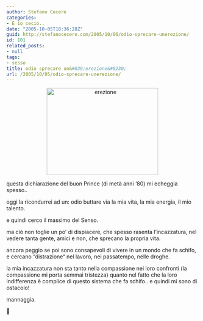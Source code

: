 ```yaml
---
author: Stefano Cecere
categories:
- E io cecio..
date: "2005-10-05T18:36:28Z"
guid: http://stefanocecere.com/2005/10/06/odio-sprecare-unerezione/
id: 101
related_posts:
- null
tags:
- sesso
title: odio sprecare un&#039;erezione&#8230;
url: /2005/10/05/odio-sprecare-unerezione/
---
```


<p style="text-align: center">
  <img class="size-full wp-image-5467 aligncenter" alt="erezione" src="http://stefanocecere.com/wp-content/uploads/sites/3/2005/10/erezione.jpg" width="292" height="229" />
</p>

questa dichiarazione del buon Prince (di metà anni ‘80) mi echeggia spesso..
  
oggi la ricondurrei ad un: odio buttare via la mia vita, la mia energia, il mio talento.

e quindi cerco il massimo del Senso.

ma ciò non toglie un po’ di dispiacere, che spesso rasenta l’incazzatura, nel vedere tanta gente, amici e non, che sprecano la propria vita.
  
ancora peggio se poi sono consapevoli di vivere in un mondo che fa schifo, e cercano “distrazione“ nel lavoro, nei passatempo, nelle droghe.

la mia incazzatura non sta tanto nella compassione nei loro confronti (la compassione mi porta semmai tristezza) quanto nel fatto che la loro indifferenza è complice di questo sistema che fa schifo.. e quindi mi sono di ostacolo!

mannaggia.

🙂